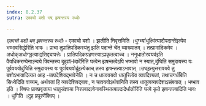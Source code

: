 ```yaml
---
index: 8.2.37
sutra: एकाचो बशो भष् झषन्तस्य स्ध्वोः

---
```

_एकाचो बशो भष् झषन्तस्य स्ध्वोः_ - एकाचो बशो । झलीति निवृत्तमिति ।धुग्भ्यां॑धुक्ष्वि॑त्यादौपदान्ते॑इत्येव भष्भावसिद्धेरिति भावः । प्राचा तुप्रातिपदिकस्य॑तु झलि पदान्ते चे॑त् व्याख्यातम् । तत्प्रामादिकमेव ।अधोक्अधोग्इत्याद्यसिद्द्यापत्तेः । प्रातिपदिकग्रहणस्याऽप्रकृतत्वाच्च । ननुधातोरवयव॑इति वैयधिकरण्येनाऽन्वये क्विन्तस्य दुह्#Hदादे॑रिति घत्वेन झषन्तत्वेऽपि भष्भावो न स्यात्,दु॑घिति समुदायस्य यः पूर्ववयवोदु॑घिति समुदायस्य यः पूर्वावयवोदु॑इत्येकाच् तस्य झषन्तत्वाऽभावात् ।उघ्इत्युत्तरावयवे तु बशोऽभावादित्यत आह -व्यपदेशिवद्भावेनेति । न च धात्ववयवो धातुरित्येव व्यपदिश्यतां, तथाचगर्ध॑बिति सिध्येदिति वाच्यम्, अर्थवतां हि व्यपदेशिवद्बावः, न चावयवोऽर्थवानिति तस्य धातुत्वव्यपदेशाऽसंबवात् । भष्भाव इति । क्विपः प्राक्प्रवृत्ताया धातुसंज्ञाया निरपवादत्वेनावस्थितत्वात्दादेर्धातो॑रिति घत्वे कृते झषन्तत्वादिति भावः । धुगिति ।दुह प्रपूरणे॑क्विप् ।